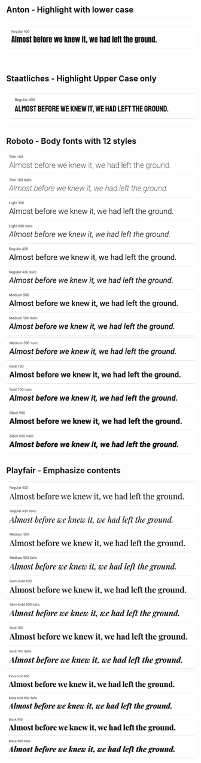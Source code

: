 ## Anton - Highlight with lower case

<img src="Images/Anton.png" alt="Anont" />

## Staatliches - Highlight Upper Case only

<img src="Images/Staatliches.png" alt="Staatliches" />

## Roboto - Body fonts with 12 styles

<img src="Images/Roboto 1.png" alt="roboto" />
<img src="Images/Roboto 2.png" alt="roboto2" />

## Playfair - Emphasize contents

<img src="Images/Playfair Display.png" alt="playfair display" />
<img src="Images/Playfair Display 2.png" alt="playfair display2" />
